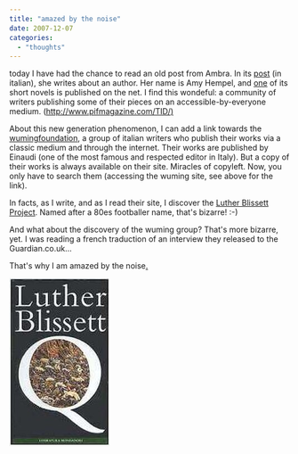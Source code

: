 ```yaml
---
title: "amazed by the noise"
date: 2007-12-07
categories: 
  - "thoughts"
---
```


today I have had the chance to read an old post from Ambra. In its [post](http://www.grunig.eu/SensibleSensitivity/2006/11/24/cerco-amy/) (in italian), she writes about an author. Her name is Amy Hempel, and [one](http://www.pifmagazine.com/SID/413/) of its short novels is published on the net. I find this wondeful: a community of writers publishing some of their pieces on an accessible-by-everyone medium. ([http://www.pifmagazine.com/TID/)](http://www.pifmagazine.com/TID/)

About this new generation phenomenon, I can add a link towards the [wumingfoundation](http://www.wumingfoundation.com/), a group of italian writers who publish their works via a classic medium and through the internet. Their works are published by Einaudi (one of the most famous and respected editor in Italy). But a copy of their works is always available on their site. Miracles of copyleft. Now, you only have to search them (accessing the wuming site, see above for the link).

In facts, as I write, and as I read their site, I discover the [Luther Blissett Project](http://en.wikipedia.org/wiki/Luther_Blissett_%28footballer%29#Blissett_and_the_.22Luther_Blissett_Project.22). Named after a 80es footballer name, that's bizarre! :-)

And what about the discovery of the wuming group? That's more bizarre, yet. I was reading a french traduction of an interview they released to the Guardian.co.uk...

That's why I am amazed by the noise[.](http://ibellinsalarin.blogspot.com/)

[![Q](images/180px-Paperbackq_big.jpg)](http://en.wikipedia.org/wiki/Q_%28novel%29)
